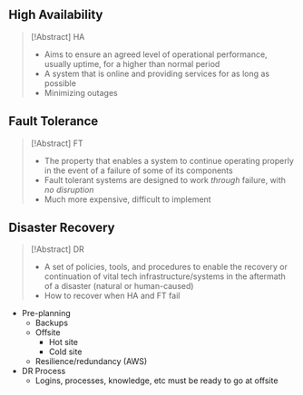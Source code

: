 ## High Availability

>[!Abstract] HA
> - Aims to ensure an agreed level of operational performance, usually uptime, for a higher than normal period
> - A system that is online and providing services for as long as possible
> - Minimizing outages

## Fault Tolerance

>[!Abstract] FT
> - The property that enables a system to continue operating properly in the event of a failure of some of its components
> - Fault tolerant systems are designed to work *through* failure, with *no disruption*
> - Much more expensive, difficult to implement

## Disaster Recovery

>[!Abstract] DR
> - A set of policies, tools, and procedures to enable the recovery or continuation of vital tech infrastructure/systems in the aftermath of a disaster (natural or human-caused)
> - How to recover when HA and FT fail

- Pre-planning
	- Backups
	- Offsite
		- Hot site
		- Cold site
	- Resilience/redundancy (AWS)
- DR Process
	- Logins, processes, knowledge, etc must be ready to go at offsite